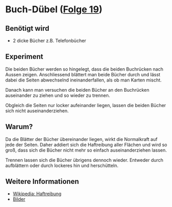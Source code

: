 # Buch-Dübel ([Folge 19](http://minkorrekt.de/methodisch-inkorrekt-folge-19-kernspeisetemperatur/))

## Benötigt wird
- 2 dicke Bücher z.B. Telefonbücher

## Experiment
Die beiden Bücher werden so hingelegt, dass die beiden Buchrücken nach Aussen zeigen. Anschliessend blättert man beide Bücher durch und lässt dabei die Seiten abwechselnd ineinanderfallen, als ob man Karten mischt.

Danach kann man versuchen die beiden Bücher an den Buchrücken auseinander zu ziehen und so wieder zu trennen.

Obgleich die Seiten nur locker aufeinander liegen, lassen die beiden Bücher sich nicht auseinanderziehen.

## Warum?
Da die Blätter der Bücher übereinander liegen, wirkt die Normalkraft auf jede der Seiten. Daher addiert sich die Haftreibung aller Flächen und wird so groß, dass sich die Bücher nicht mehr so einfach auseinanderziehen lassen.

Trennen lassen sich die Bücher übrigens dennoch wieder. Entweder durch aufblättern oder durch lockeres hin und herschütteln.

## Weitere Informationen
- [Wikipedia: Haftreibung](https://de.wikipedia.org/wiki/Haftreibung)
- [Bilder](https://plus.google.com/photos/107341743493109591753/albums/5973874316124052785?authkey=CKbqqaGl5MWAJQ)
